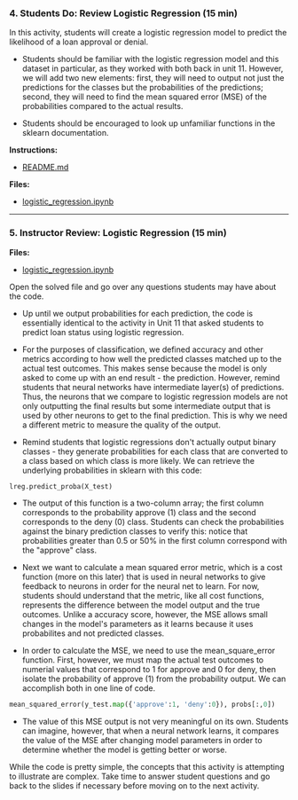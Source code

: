 ### 4. Students Do: Review Logistic Regression (15 min)

In this activity, students will create a logistic regression model to predict the likelihood of a loan approval or denial.

* Students should be familiar with the logistic regression model and this dataset in particular, as they worked with both back in unit 11. However, we will add two new elements: first, they will need to output not just the predictions for the classes but the probabilities of the predictions; second, they will need to find the mean squared error (MSE) of the probabilities compared to the actual results. 

* Students should be encouraged to look up unfamiliar functions in the sklearn documentation. 

**Instructions:**

* [README.md](Activities/01-Stu_Logistic_Reg/README.md)

**Files:**

* [logistic_regression.ipynb](Activities/01-Stu_Logistic_Reg/Unsolved/logistic_regression.ipynb)

---


### 5. Instructor Review: Logistic Regression (15 min)

**Files:**

* [logistic_regression.ipynb](Activities/01-Stu_Logistic_Reg/Solved/logistic_regression.ipynb)

Open the solved file and go over any questions students may have about the code. 

* Up until we output probabilities for each prediction, the code is essentially identical to the activity in Unit 11 that asked students to predict loan status using logistic regression.

* For the purposes of classification, we defined accuracy and other metrics according to how well the predicted classes matched up to the actual test outcomes. This makes sense because the model is only asked to come up with an end result - the prediction. However, remind students that neural networks have intermediate layer(s) of predictions. Thus, the neurons that we compare to logistic regression models are not only outputting the final results but some intermediate output that is used by other neurons to get to the final prediction. This is why we need a different metric to measure the quality of the output. 

* Remind students that logistic regressions don't actually output binary classes - they generate probabilities for each class that are converted to a class based on which class is more likely. We can retrieve the underlying probabilities in sklearn with this code:

```python
lreg.predict_proba(X_test)
```

* The output of this function is a two-column array; the first column corresponds to the probability approve (1) class and the second corresponds to the deny (0) class. Students can check the probabilities against the binary prediction classes to verify this: notice that probabilities greater than 0.5 or 50% in the first column correspond with the "approve" class. 

* Next we want to calculate a mean squared error metric, which is a cost function (more on this later) that is used in neural networks to give feedback to neurons in order for the neural net to learn. For now, students should understand that the metric, like all cost functions, represents the difference between the model output and the true outcomes. Unlike a accuracy score, however, the MSE allows small changes in the model's parameters as it learns because it uses probabilites and not predicted classes.

* In order to calculate the MSE, we need to use the mean_square_error function. First, however, we must map the actual test outcomes to numerial values that correspond to 1 for approve and 0 for deny, then isolate the probability of approve (1) from the probability output. We can accomplish both in one line of code. 

```python
mean_squared_error(y_test.map({'approve':1, 'deny':0}), probs[:,0])
```

* The value of this MSE output is not very meaningful on its own. Students can imagine, however, that when a neural network learns, it compares the value of the MSE after changing model parameters in order to determine whether the model is getting better or worse. 

While the code is pretty simple, the concepts that this activity is attempting to illustrate are complex. Take time to answer student questions and go back to the slides if necessary before moving on to the next activity. 
